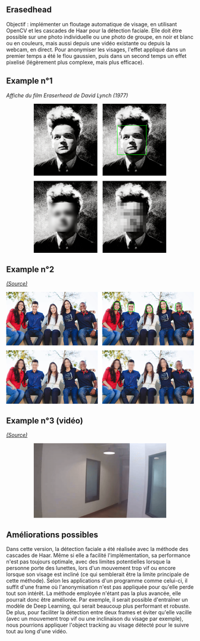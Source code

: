## Erasedhead

Objectif : implémenter un floutage automatique de visage, en utilisant OpenCV et les cascades de Haar pour la détection faciale. Elle doit être possible sur une photo individuelle ou une photo de groupe, en noir et blanc ou en couleurs, mais aussi depuis une vidéo existante ou depuis la webcam, en direct. Pour anonymiser les visages, l'effet appliqué dans un premier temps a été le flou gaussien, puis dans un second temps un effet pixelisé (légèrement plus complexe, mais plus efficace).

## Example n°1
*Affiche du film Eraserhead de David Lynch (1977)*

<p align="center"><img src="eraserhead_results.png" height="400"></p>

## Example n°2
*[(Source)](https://unsplash.com/fr/photos/groupe-de-personnes-assises-sur-un-banc-pres-darbres-en-train-de-duper-pendant-la-journee-Q_Sei-TqSlc)*

<p align="center"><img src="group_results.png" height="300"></p>

## Example n°3 (vidéo)
*[(Source)](https://github.com/intel-iot-devkit/sample-videos?tab=readme-ov-file)*

<p align="center"><img src="walking.gif" height="200"></p>

## Améliorations possibles

Dans cette version, la détection faciale a été réalisée avec la méthode des cascades de Haar. Même si elle a facilité l'implémentation, sa performance n'est pas toujours optimale, avec des limites potentielles lorsque la personne porte des lunettes, lors d'un mouvement trop vif ou encore lorsque son visage est incliné (ce qui semblerait être la limite principale de cette méthode). Selon les applications d'un programme comme celui-ci, il suffit d'une frame où l'anonymisation n'est pas appliquée pour qu'elle perde tout son intérêt. La méthode employée n'étant pas la plus avancée, elle pourrait donc être améliorée. Par exemple, il serait possible d'entraîner un modèle de Deep Learning, qui serait beaucoup plus performant et robuste. De plus, pour faciliter la détection entre deux frames et éviter qu'elle vacille (avec un mouvement trop vif ou une inclinaison du visage par exemple), nous pourrions appliquer l'object tracking au visage détecté pour le suivre tout au long d'une vidéo.
